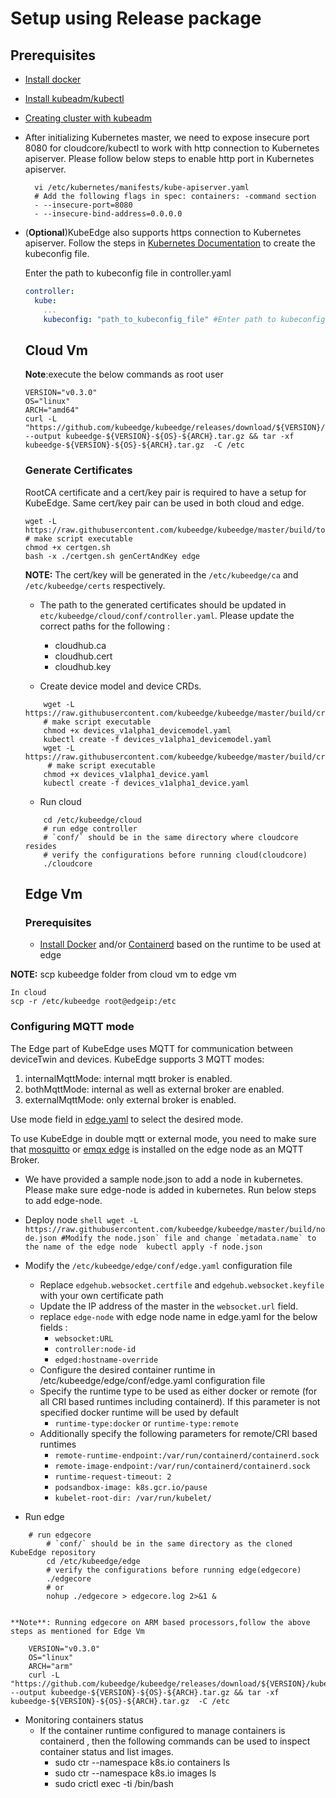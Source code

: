 # Setup using Release package

## Prerequisites

+ [Install docker](https://docs.docker.com/install/)

+ [Install kubeadm/kubectl](https://kubernetes.io/docs/setup/independent/install-kubeadm/)

+ [Creating cluster with kubeadm](<https://kubernetes.io/docs/setup/independent/create-cluster-kubeadm/>)

+ After initializing Kubernetes master, we need to expose insecure port 8080 for cloudcore/kubectl to work with http connection to Kubernetes apiserver.
  Please follow below steps to enable http port in Kubernetes apiserver.

  ```shell
    vi /etc/kubernetes/manifests/kube-apiserver.yaml
    # Add the following flags in spec: containers: -command section
    - --insecure-port=8080
    - --insecure-bind-address=0.0.0.0
  ```

+ (**Optional**)KubeEdge also supports https connection to Kubernetes apiserver. Follow the steps in [Kubernetes Documentation](https://kubernetes.io/docs/tasks/access-application-cluster/configure-access-multiple-clusters/) to create the kubeconfig file.

  Enter the path to kubeconfig file in controller.yaml
  ```yaml
  controller:
    kube:
      ...
      kubeconfig: "path_to_kubeconfig_file" #Enter path to kubeconfig file to enable https connection to k8s apiserver
  ```
  
  ## Cloud Vm
 
  **Note**:execute the below commands as root user
  ```shell
  VERSION="v0.3.0"
  OS="linux"
  ARCH="amd64"
  curl -L "https://github.com/kubeedge/kubeedge/releases/download/${VERSION}/kubeedge-${VERSION}-${OS}-${ARCH}.tar.gz" --output kubeedge-${VERSION}-${OS}-${ARCH}.tar.gz && tar -xf kubeedge-${VERSION}-${OS}-${ARCH}.tar.gz  -C /etc
  
  ```
  
  ### Generate Certificates
  
  RootCA certificate and a cert/key pair is required to have a setup for KubeEdge. Same cert/key pair can be used in both cloud and edge.
  
  ```shell
  wget -L https://raw.githubusercontent.com/kubeedge/kubeedge/master/build/tools/certgen.sh
  # make script executable
  chmod +x certgen.sh
  bash -x ./certgen.sh genCertAndKey edge
  ```
  **NOTE:** The cert/key will be generated in the `/etc/kubeedge/ca` and `/etc/kubeedge/certs` respectively.
  
  + The path to the generated certificates should be updated in `etc/kubeedge/cloud/conf/controller.yaml`. Please update the correct paths for the following :
      + cloudhub.ca
      + cloudhub.cert
      + cloudhub.key
  
  + Create device model and device CRDs.
 
  ```shell
      wget -L https://raw.githubusercontent.com/kubeedge/kubeedge/master/build/crds/devices/devices_v1alpha1_devicemodel.yaml
      # make script executable
      chmod +x devices_v1alpha1_devicemodel.yaml
      kubectl create -f devices_v1alpha1_devicemodel.yaml
      wget -L https://raw.githubusercontent.com/kubeedge/kubeedge/master/build/crds/devices/devices_v1alpha1_device.yaml
       # make script executable
      chmod +x devices_v1alpha1_device.yaml
      kubectl create -f devices_v1alpha1_device.yaml
     ```    
  + Run cloud
  
  ```shell
      cd /etc/kubeedge/cloud
      # run edge controller
      # `conf/` should be in the same directory where cloudcore resides
      # verify the configurations before running cloud(cloudcore)
      ./cloudcore
  ```
  ## Edge Vm
  ### Prerequisites
  + [Install Docker](https://docs.docker.com/install/) and/or [Containerd](https://kubernetes.io/docs/setup/cri/#containerd)
   based on the runtime to be used at edge

**NOTE:** scp kubeedge folder from cloud vm to edge vm
   
   ```shell
   In cloud
   scp -r /etc/kubeedge root@edgeip:/etc
   ```
   ### Configuring MQTT mode
   
   The Edge part of KubeEdge uses MQTT for communication between deviceTwin and devices. KubeEdge supports 3 MQTT modes:
   1) internalMqttMode: internal mqtt broker is enabled.
   2) bothMqttMode: internal as well as external broker are enabled.
   3) externalMqttMode: only external broker is enabled.
   
   Use mode field in [edge.yaml](https://github.com/kubeedge/kubeedge/blob/master/edge/conf/edge.yaml#L4) to select the desired mode.
   
   To use KubeEdge in double mqtt or external mode, you need to make sure that [mosquitto](https://mosquitto.org/) or [emqx edge](https://www.emqx.io/downloads/edge) is installed on the edge node as an MQTT Broker.
   
   + We have provided a sample node.json to add a node in kubernetes. Please make sure edge-node is added in kubernetes. Run below steps to add edge-node.
   
   + Deploy node
    ```shell
         wget -L https://raw.githubusercontent.com/kubeedge/kubeedge/master/build/node.json
         #Modify the node.json` file and change `metadata.name` to the name of the edge node 
         kubectl apply -f node.json
    ```
   + Modify the `/etc/kubeedge/edge/conf/edge.yaml` configuration file
       + Replace `edgehub.websocket.certfile` and `edgehub.websocket.keyfile` with your own certificate path
       + Update the IP address of the master in the `websocket.url` field. 
       + replace `edge-node` with edge node name in edge.yaml for the below fields :
           + `websocket:URL`
           + `controller:node-id`
           + `edged:hostname-override`
       + Configure the desired container runtime in /etc/kubeedge/edge/conf/edge.yaml configuration file
       + Specify the runtime type to be used as either docker or remote (for all CRI based runtimes including containerd).
            If this parameter is not specified docker runtime will be used by default
            + `runtime-type:docker` or `runtime-type:remote`
       + Additionally specify the following parameters for remote/CRI based runtimes
            + `remote-runtime-endpoint:/var/run/containerd/containerd.sock`
            + `remote-image-endpoint:/var/run/containerd/containerd.sock`
            + `runtime-request-timeout: 2`
            + `podsandbox-image: k8s.gcr.io/pause`
            + `kubelet-root-dir: /var/run/kubelet/`
   + Run edge   
   ```shell
       # run edgecore
           # `conf/` should be in the same directory as the cloned KubeEdge repository
           cd /etc/kubeedge/edge
           # verify the configurations before running edge(edgecore)
           ./edgecore
           # or
           nohup ./edgecore > edgecore.log 2>&1 &
          
   ```
    **Note**: Running edgecore on ARM based processors,follow the above steps as mentioned for Edge Vm
   ```shell
       VERSION="v0.3.0"
       OS="linux"
       ARCH="arm"
       curl -L "https://github.com/kubeedge/kubeedge/releases/download/${VERSION}/kubeedge-${VERSION}-${OS}-${ARCH}.tar.gz" --output kubeedge-${VERSION}-${OS}-${ARCH}.tar.gz && tar -xf kubeedge-${VERSION}-${OS}-${ARCH}.tar.gz  -C /etc
   ```
   + Monitoring containers status
        + If the container runtime configured to manage containers is containerd , then the following commands can be used to inspect container status and list images.
          + sudo ctr --namespace k8s.io containers ls
          + sudo ctr --namespace k8s.io images ls
          + sudo crictl exec -ti <containerid> /bin/bash
